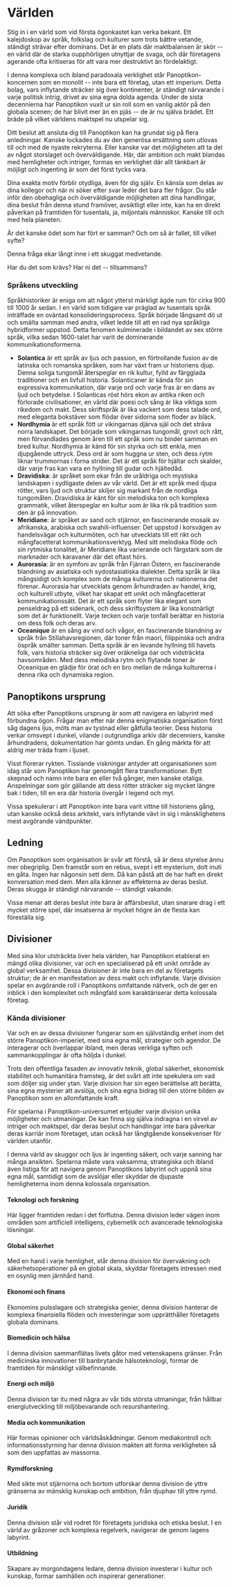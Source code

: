 # Världen

Stig in i en värld som vid första ögonkastet kan verka bekant. Ett kalejdoskop av språk, folkslag och kulturer som trots bättre vetande, ständigt strävar efter dominans. Det är en plats där maktbalansen är skör -- en värld där de starka oupphörligen utnyttjar de svaga, och där företagens agerande ofta kritiseras för att vara mer destruktivt än fördelaktigt.

I denna komplexa och ibland paradoxala verklighet står Panoptikon-koncernen som en monolit -- inte bara ett företag, utan ett imperium. Detta bolag, vars inflytande sträcker sig över kontinenter, är ständigt närvarande i varje politisk intrig,  drivet av sina egna dolda agenda. Under de sista decennierna har Panoptikon vuxit ur sin roll som en vanlig aktör på den globala scenen; de har blivit mer än en pjäs -- de är nu själva brädet. Ett bräde på vilket världens maktspel nu utspelar sig.

Ditt beslut att ansluta dig till Panoptikon kan ha grundat sig på flera anledningar. Kanske lockades du av den generösa ersättning som utlovas till och med de nyaste rekryterna. Eller kanske var det möjligheten att ta del av något storslaget och överväldigande. Här, där ambition och makt blandas med hemligheter och intriger, formas en verklighet där allt tänkbart är möjligt och ingenting är som det först tycks vara.

Dina exakta motiv förblir otydliga, även för dig själv. En känsla som delas av dina kollegor och när ni söker efter svar leder det bara fler frågor. Du står inför den obehagliga och överväldigande möjligheten att dina handlingar, dina beslut från denna stund framöver, avsiktligt eller inte, kan ha en direkt påverkan på framtiden för tusentals, ja, miljontals människor. Kanske till och med hela planeten.

Är det kanske ödet som har fört er samman? Och om så är fallet, till vilket syfte? 

Denna fråga ekar långt inne i ett skuggat medvetande.

Har du det som krävs? Har ni det -- tillsammans?

### Språkens utveckling

Språkhistoriker är eniga om att något ytterst märkligt ägde rum för cirka 900 till 1000 år sedan. I en värld som tidigare var präglad av tusentals språk inträffade en oväntad konsolideringsprocess. Språk började långsamt dö ut och smälta samman med andra, vilket ledde till att en rad nya språkliga hybridformer uppstod. Detta fenomen kulminerade i bildandet av sex större språk, vilka sedan 1600-talet har varit de dominerande kommunikationsformerna.

- **Solantica** är ett språk av ljus och passion, en förtrollande fusion av de latinska och romanska språken, som har växt fram ur historiens djup. Denna soliga tungomål återspeglar en rik kultur, fylld av färgglada traditioner och en livfull historia. Solanticaner är kända för sin expressiva kommunikation, där varje ord och varje fras är en dans av ljud och betydelse. I Solanticas röst hörs ekon av antika riken och förlorade civilisationer, en värld där poesi och sång är lika viktiga som rikedom och makt. Dess skriftspråk är lika vackert som dess talade ord, med eleganta bokstäver som flödar över sidorna som floder av bläck.
- **Nordhymia** är ett språk fött ur vikingarnas djärva själ och det sträva norra landskapet. Det började som vikingarnas tungomål, grovt och rått, men förvandlades genom åren till ett språk som nu binder samman en bred kultur. Nordhymia är känd för sin styrka och sitt enkla, men djupgående uttryck. Dess ord är som huggna ur sten, och dess rytm liknar trummornas i forna strider. Det är ett språk för hjältar och skalder, där varje fras kan vara en hyllning till gudar och hjältedåd.
- **Dravidiska**: är språket som ekar från de uråldriga och mystiska landskapen i sydligaste delen av vår värld. Det är ett språk med djupa rötter, vars ljud och struktur skiljer sig markant från de nordliga tungomålen. Dravidiska är känt för sin melodiska ton och komplexa grammatik, vilket återspeglar en kultur som är lika rik på tradition som den är på innovation.
- **Meridiane**: är språket av sand och stjärnor, en fascinerande mosaik av afrikanska, arabiska och swahili-influenser. Det uppstod i korsvägen av handelsvägar och kulturmöten, och har utvecklats till ett rikt och mångfacetterat kommunikationsverktyg. Med sitt melodiska flöde och sin rytmiska tonalitet, är Meridiane lika varierande och färgstark som de marknader och karavaner där det oftast hörs.
- **Aurorasia**: är en symfoni av språk från Fjärran Östern, en fascinerande blandning av asiatiska och sydostasiatiska dialekter. Detta språk är lika mångsidigt och komplex som de många kulturerna och nationerna det förenar. Aurorasia har utvecklats genom århundraden av handel, krig, och kulturell utbyte, vilket har skapat ett unikt och mångfacetterat kommunikationssätt. Det är ett språk som flyter lika elegant som penseldrag på ett sidenark, och dess skriftsystem är lika konstnärligt som det är funktionellt. Varje tecken och varje tonfall berättar en historia om dess folk och deras arv.
- **Oceanique** är en sång av vind och vågor, en fascinerande blandning av språk från Stillahavsregionen, där toner från maori, filippinska och andra öspråk smälter samman. Detta språk är en levande hyllning till havets folk, vars historia sträcker sig över oräkneliga öar och vidsträckta havsområden. Med dess melodiska rytm och flytande toner är Oceanique en glädje för örat och en bro mellan de många kulturerna i denna rika och dynamiska region.

## Panoptikons ursprung

Att söka efter Panoptikons ursprung är som att navigera en labyrint med förbundna ögon. Frågar man efter när denna enigmatiska organisation först såg dagens ljus, möts man av tystnad eller gåtfulla teorier. Dess historia verkar omsvept i dunkel, vilande i outgrundliga arkiv där decenniers, kanske århundradens, dokumentation har gömts undan. En gång märkta för att aldrig mer träda fram i ljuset.

Visst florerar rykten. Tisslande viskningar antyder att organisationen som idag står som Panoptikon har genomgått flera transformationer. Bytt skepnad och namn inte bara en eller två gånger, men kanske otaliga. Anspelningar som gör gällande att dess rötter sträcker sig mycket längre bak i tiden, till en era där historia övergår i legend och myt.

Vissa spekulerar i att Panoptikon inte bara varit vittne till historiens gång, utan kanske också dess arkitekt, vars inflytande vävt in sig i mänsklighetens mest avgörande vändpunkter.

## Ledning

Om Panoptikon som organisation är svår att förstå, så är dess styrelse ännu mer obegriplig. Den framstår som en rebus, svept i ett mysterium, dolt inuti en gåta. Ingen har någonsin sett dem. Då kan påstå att de har haft en direkt konversation med dem. Men alla känner av effekterna av deras beslut. Deras skugga är ständigt närvarande -- ständigt vakande.

Vissa menar att deras beslut inte bara är affärsbeslut, utan snarare drag i ett mycket större spel, där insatserna är mycket högre än de flesta kan föreställa sig.

## Divisioner

Med sina klor utsträckta över hela världen, har Panoptikon etablerat en mängd olika divisioner, var och en specialiserad på ett unikt område av global verksamhet. Dessa divisioner är inte bara en del av företagets struktur; de är en manifestation av dess makt och inflytande. Varje division spelar en avgörande roll i Panoptikons omfattande nätverk, och de ger en inblick i den komplexitet och mångfald som karaktäriserar detta kolossala företag.

### Kända divisioner

Var och en av dessa divisioner fungerar som en självständig enhet inom det större Panoptikon-imperiet, med sina egna mål, strategier och agendor. De interagerar och överlappar ibland, men deras verkliga syften och sammankopplingar är ofta höljda i dunkel.

Trots den offentliga fasaden av innovativ teknik, global säkerhet, ekonomisk stabilitet och humanitära framsteg, är det svårt att inte spekulera om vad som döljer sig under ytan. Varje division har sin egen berättelse att berätta, sina egna mysterier att avslöja, och sina egna bidrag till den större bilden av Panoptikon som en allomfattande kraft.

För spelarna i Panoptikon-universumet erbjuder varje division unika möjligheter och utmaningar. De kan finna sig själva indragna i en virvel av intriger och maktspel, där deras beslut och handlingar inte bara påverkar deras karriär inom företaget, utan också har långtgående konsekvenser för världen utanför.

I denna värld av skuggor och ljus är ingenting säkert, och varje sanning har många ansikten. Spelarna måste vara vaksamma, strategiska och ibland även listiga för att navigera genom Panoptikons labyrint och uppnå sina egna mål, samtidigt som de avslöjar eller skyddar de djupaste hemligheterna inom denna kolossala organisation.

#### Teknologi och forskning

Här ligger framtiden redan i det förflutna. Denna division leder vägen inom områden som artificiell intelligens, cybernetik och avancerade teknologiska lösningar.

#### Global säkerhet

Med en hand i varje hemlighet, står denna division för övervakning och säkerhetsoperationer på en global skala, skyddar företagets intressen med en osynlig men järnhård hand.

#### Ekonomi och finans

Ekonomins pulsslagare och strategiska genier, denna division hanterar de komplexa finansiella flöden och investeringar som upprätthåller företagets globala dominans.

#### Biomedicin och hälsa

I denna division sammanflätas livets gåtor med vetenskapens gränser. Från medicinska innovationer till banbrytande hälsoteknologi, formar de framtiden för mänskligt välbefinnande.

#### Energi och miljö

Denna division tar itu med några av vår tids största utmaningar, från hållbar energiutveckling till miljöbevarande och resurshantering.

#### Media och kommunikation

Här formas opinioner och världsåskådningar. Genom mediakontroll och informationsstyrning har denna division makten att forma verkligheten så som den uppfattas av massorna.

#### Rymdforskning

Med sikte mot stjärnorna och bortom utforskar denna division de yttre gränserna av mänsklig kunskap och ambition, från djuphav till yttre rymd.

#### Juridik

Denna division står vid rodret för företagets juridiska och etiska beslut. I en värld av gråzoner och komplexa regelverk, navigerar de genom lagens labyrint.

#### Utbildning

Skapare av morgondagens ledare, denna division investerar i kultur och kunskap, formar samhällen och inspirerar generationer.

